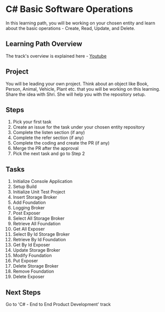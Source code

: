 # C# Basic Software Operations
In this learning path, you will be working on your chosen entity and learn about the basic operations - Create, Read, Update, and Delete.

## Learning Path Overview
The track's overview is explained here - [Youtube](https://www.youtube.com/watch?v=q_x7BgCM39w&list=PLF4VcEBmvsxUmrQMZI0Dqj3o4Hh6XIJTU&index=1)

## Project
You will be leading your own project. Think about an object like Book, Person, Animal, Vehicle, Plant etc. that you will be working on this learning. Share the idea with Shri. She will help you with the repository setup.

## Steps
1. Pick your first task
2. Create an issue for the task under your chosen entity repository
3. Complete the listen section (if any)
4. Complete the refer section (if any)
5. Complete the coding and create the PR (if any)
6. Merge the PR after the approval
8. Pick the next task and go to Step 2

## Tasks
1. Initialize Console Application
2. Setup Build
3. Initialize Unit Test Project
4. Insert Storage Broker
5. Add Foundation
6. Logging Broker
7. Post Exposer
8. Select All Storage Broker 
9. Retrieve All Foundation 
10. Get All Exposer 
11. Select By Id Storage Broker 
12. Retrieve By Id Foundation 
13. Get By Id Exposer 
14. Update Storage Broker 
15. Modify Foundation 
16. Put Exposer 
17. Delete Storage Broker 
18. Remove Foundation 
19. Delete Exposer 

## Next Steps
Go to 'C# - End to End Product Development' track
